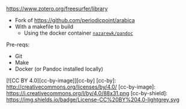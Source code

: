 


https://www.zotero.org/freesurfer/library

- Fork of https://github.com/periodicpoint/arabica
- With a makefile to build
  - Using the docker container [`nazarewk/pandoc`](https://www.github.com/nazarewk/docker-pandoc)

Pre-reqs:
  - Git
  - Make
  - Docker (or Pandoc installed locally)


[![CC BY 4.0][cc-by-image]][cc-by]
[cc-by]: http://creativecommons.org/licenses/by/4.0/
[cc-by-image]: https://i.creativecommons.org/l/by/4.0/88x31.png
[cc-by-shield]: https://img.shields.io/badge/License-CC%20BY%204.0-lightgrey.svg

